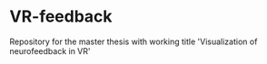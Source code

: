# VR-feedback
Repository for the master thesis with working title 'Visualization of neurofeedback in VR'
